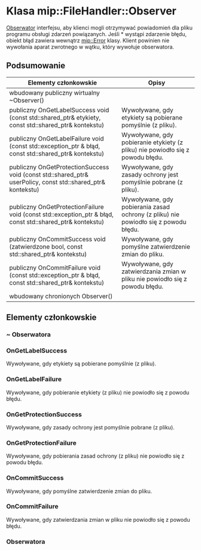 # <a name="class-mipfilehandlerobserver"></a>Klasa mip::FileHandler::Observer 
[Obserwator](#classmip_1_1_file_handler_1_1_observer) interfejsu, aby klienci mogli otrzymywać powiadomień dla pliku programu obsługi zdarzeń powiązanych.
Jeśli * wystąpi zdarzenie błędu, obiekt błąd zawiera wewnątrz [mip::Error](#classmip_1_1_error) klasy. Klient powinien nie wywołania aparat zwrotnego w wątku, który wywołuje obserwatora.
  
## <a name="summary"></a>Podsumowanie
 Elementy członkowskie                        | Opisy                                
--------------------------------|---------------------------------------------
wbudowany publiczny wirtualny ~Observer()  |  
publiczny OnGetLabelSuccess void (const std::shared_ptr<ContentLabel>& etykiety, const std::shared_ptr<void>& kontekstu)  |  Wywoływane, gdy etykiety są pobierane pomyślnie (z pliku).
publiczny OnGetLabelFailure void (const std::exception_ptr & błąd, const std::shared_ptr<void>& kontekstu)  |  Wywoływane, gdy pobieranie etykiety (z pliku) nie powiodło się z powodu błędu.
publiczny OnGetProtectionSuccess void (const std::shared_ptr<UserPolicy>& userPolicy, const std::shared_ptr<void>& kontekstu)  |  Wywoływane, gdy zasady ochrony jest pomyślnie pobrane (z pliku).
publiczny OnGetProtectionFailure void (const std::exception_ptr & błąd, const std::shared_ptr<void>& kontekstu)  |  Wywoływane, gdy pobierania zasad ochrony (z pliku) nie powiodło się z powodu błędu.
publiczny OnCommitSuccess void (zatwierdzone bool, const std::shared_ptr<void>& kontekstu)  |  Wywoływane, gdy pomyślne zatwierdzenie zmian do pliku.
publiczny OnCommitFailure void (const std::exception_ptr & błąd, const std::shared_ptr<void>& kontekstu)  |  Wywoływane, gdy zatwierdzania zmian w pliku nie powiodło się z powodu błędu.
wbudowany chronionych Observer()  |  
  
## <a name="members"></a>Elementy członkowskie
  
### <a name="observer"></a>~ Obserwatora
  
### <a name="ongetlabelsuccess"></a>OnGetLabelSuccess
Wywoływane, gdy etykiety są pobierane pomyślnie (z pliku).
  
### <a name="ongetlabelfailure"></a>OnGetLabelFailure
Wywoływane, gdy pobieranie etykiety (z pliku) nie powiodło się z powodu błędu.
  
### <a name="ongetprotectionsuccess"></a>OnGetProtectionSuccess
Wywoływane, gdy zasady ochrony jest pomyślnie pobrane (z pliku).
  
### <a name="ongetprotectionfailure"></a>OnGetProtectionFailure
Wywoływane, gdy pobierania zasad ochrony (z pliku) nie powiodło się z powodu błędu.
  
### <a name="oncommitsuccess"></a>OnCommitSuccess
Wywoływane, gdy pomyślne zatwierdzenie zmian do pliku.
  
### <a name="oncommitfailure"></a>OnCommitFailure
Wywoływane, gdy zatwierdzania zmian w pliku nie powiodło się z powodu błędu.
  
### <a name="observer"></a>Obserwatora